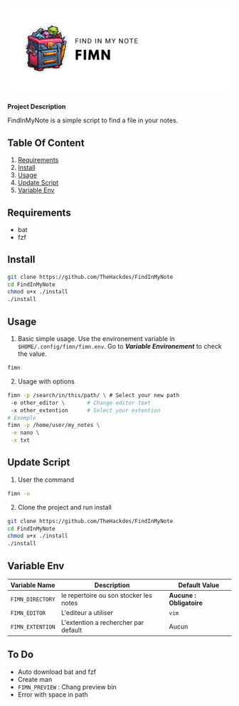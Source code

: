 ![banner](./sources/images/banner.png)

**Project Description**

FindInMyNote is a simple script to find a file in your notes.

## Table Of Content

1. [Requirements](#requirements)
2. [Install](#install)
3. [Usage](#usage)
4. [Update Script](#update-script)
5. [Variable Env](#variable-env)

## Requirements

- bat
- fzf

## Install

```bash
git clone https://github.com/TheHackdes/FindInMyNote
cd FindInMyNote
chmod u+x ./install
./install
```

## Usage

1. Basic simple usage. Use the environement variable in `$HOME/.config/fimn/fimn.env`. Go to ***Variable Environement*** to check the value.

```bash
fimn
```

2. Usage with options

```bash
fimn -p /search/in/this/path/ \ # Select your new path
 -e other_editor \       # Change editor text
 -x other_extention      # Select your extention
# Exemple
fimn -p /home/user/my_notes \
 -e nano \
 -x txt
```

## Update Script

1. User the command

```bash
fimn -u
```

2. Clone the project and run install

```bash
git clone https://github.com/TheHackdes/FindInMyNote
cd FindInMyNote
chmod u+x ./install
./install
```

## Variable Env

| Variable Name | Description | Default Value |
|---|---|---|
|`FIMN_DIRECTORY`|le repertoire ou son stocker les notes|**Aucune : Obligatoire**|
|`FIMN_EDITOR`|L'editeur a utiliser|`vim`|
|`FIMN_EXTENTION`|L'extention a rechercher par default |Aucun|

## To Do

- Auto download bat and fzf
- Create man
- `FIMN_PREVIEW` : Chang preview bin
- Error with space in path
